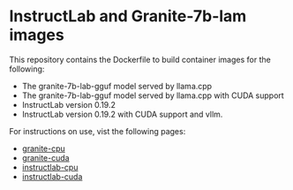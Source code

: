 # InstructLab and Granite-7b-lam images

This repository contains the Dockerfile to build container images for the following:

* The granite-7b-lab-gguf model served by llama.cpp 
* The granite-7b-lab-gguf model served by llama.cpp with CUDA support
* InstructLab version 0.19.2
* InstructLab version 0.19.2 with CUDA support and vllm.

For instructions on use, vist the following pages:

* [granite-cpu](/granite-cpu.md)
* [granite-cuda](/granite-cuda.md)
* [instructlab-cpu](/instructlab-cpu.md)
* [instructlab-cuda](/instructlab-cuda.md)


